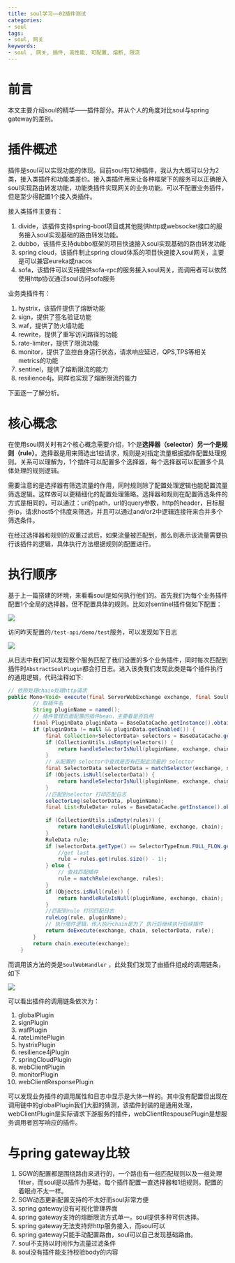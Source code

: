 ```yaml
---
title: soul学习——02插件测试
categories:
- soul
tags:
- soul, 网关
keywords:
- soul , 网关, 插件, 高性能, 可配置, 熔断, 限流
---
```

# 前言
本文主要介绍soul的精华——插件部分。并从个人的角度对比soul与spring gateway的差别。

<!-- more -->

# 插件概述

插件是soul可以实现功能的体现。目前soul有12种插件，我认为大概可以分为2类，接入类插件和功能类差价。接入类插件用来让各种框架下的服务可以正确接入soul实现路由转发功能，功能类插件实现网关的业务功能。可以不配置业务插件，但是至少得配置1个接入类插件。

接入类插件主要有：

1. divide，该插件支持spring-boot项目或其他提供http或websocket接口的服务接入soul实现基础的路由转发功能。
2. dubbo，该插件支持dubbo框架的项目快速接入soul实现基础的路由转发功能
3. spring cloud，该插件制止spring cloud体系的项目快速接入soul网关，主要是可以兼容eureka或nacos
4. sofa，该插件可以支持提供sofa-rpc的服务接入soul网关，而调用者可以依然使用http协议通过soul访问sofa服务

业务类插件有：

1. hystrix，该插件提供了熔断功能
2. sign，提供了签名验证功能
3. waf，提供了防火墙功能
4. rewrite，提供了重写访问路径的功能
5. rate-limiter，提供了限流功能
6. monitor，提供了监控自身运行状态，请求响应延迟，QPS,TPS等相关metrics的功能
7. sentinel，提供了熔断限流的能力
8. resilience4j，同样也实现了熔断限流的能力

下面逐一了解分析。

# 核心概念

在使用soul网关时有2个核心概念需要介绍，1个是**选择器（selector）**另一个是**规则（rule）**。选择器是用来筛选出1些请求，规则是对指定流量根据插件配置处理规则。关系可以理解为，1个插件可以配置多个选择器，每个选择器可以配置多个具体处理的规则逻辑。

需要注意的是选择器有筛选流量的作用，同时规则除了配置处理逻辑也能配置流量筛选逻辑。这样做可以更精细化的配置处理策略。选择器和规则在配置筛选条件的方式是相同的，可以通过：uri的path，url的query参数，http的header，目标服务ip，请求host5个纬度来筛选，并且可以通过and/or2中逻辑连接符来合并多个筛选条件。

在经过选择器和规则的双重过滤后，如果流量被匹配到，那么则表示该流量需要执行该插件的逻辑，具体执行方法根据规则的配置进行。

# 执行顺序

基于上一篇搭建的环境，来看看soul是如何执行他们的。首先我们为每个业务插件配置1个全局的选择器，但不配置具体的规则。比如对sentinel插件做如下配置：

![](https://rfc2616.oss-cn-beijing.aliyuncs.com/blog/soul02-01.jpg)

访问昨天配置的`/test-api/demo/test`服务，可以发现如下日志

![](https://rfc2616.oss-cn-beijing.aliyuncs.com/blog/soul02-02.jpg)

从日志中我们可以发现整个服务匹配了我们设置的多个业务插件，同时每次匹配到插件时`AbstractSoulPlugin`都会打日志。进入该类我们发现此类是每个插件执行的通用逻辑，代码注释如下:

```java
// 依照处理chain处理http请求
public Mono<Void> execute(final ServerWebExchange exchange, final SoulPluginChain chain) {
        // 取插件名
        String pluginName = named();
        // 插件管理页面配置的插件bean，主要看是否启用
        final PluginData pluginData = BaseDataCache.getInstance().obtainPluginData(pluginName);
        if (pluginData != null && pluginData.getEnabled()) {
            final Collection<SelectorData> selectors = BaseDataCache.getInstance().obtainSelectorData(pluginName);
            if (CollectionUtils.isEmpty(selectors)) {
                return handleSelectorIsNull(pluginName, exchange, chain);
            }
            // 从配置的 selector中查找是否有匹配此流量的 selector
            final SelectorData selectorData = matchSelector(exchange, selectors);
            if (Objects.isNull(selectorData)) {
                return handleSelectorIsNull(pluginName, exchange, chain);
            }
            //匹配到selector 打印匹配日志
            selectorLog(selectorData, pluginName);
            final List<RuleData> rules = BaseDataCache.getInstance().obtainRuleData(selectorData.getId());
          
            if (CollectionUtils.isEmpty(rules)) {
                return handleRuleIsNull(pluginName, exchange, chain);
            }
            RuleData rule;
            if (selectorData.getType() == SelectorTypeEnum.FULL_FLOW.getCode()) {
                //get last
                rule = rules.get(rules.size() - 1);
            } else {
                // 查找匹配插件
                rule = matchRule(exchange, rules);
            }
            if (Objects.isNull(rule)) {
                return handleRuleIsNull(pluginName, exchange, chain);
            }
            //匹配到rule 打印匹配日志
            ruleLog(rule, pluginName);
            // 执行插件逻辑，传入执行chain是为了 执行后继续执行后续插件
            return doExecute(exchange, chain, selectorData, rule);
        }
        return chain.execute(exchange);
    }
```

而调用该方法的类是`SoulWebHandler` ，此处我们发现了由插件组成的调用链条，如下

![](https://rfc2616.oss-cn-beijing.aliyuncs.com/blog/soul02-03.jpg)

可以看出插件的调用链条依次为：

1. globalPlugin
2. signPlugin
3. wafPlugin
4. rateLimitePlugin
5. hystrixPlugin
6. resilience4jPlugin
7. springCloudPlugin
8. webClientPlugin
9. monitorPlugin
10. webClientResponsePlugin

可以发现业务插件的调用属性和日志中显示是大体一样的。其中没有配置但出现在调用链中的globalPlugin我们大胆的猜测，该插件封装的是通用处理，webClientPlugin是实际请求下游服务的插件，webClientRespousePlugin是想服务调用者回写响应的插件。

# 与pring gateway比较

1. SGW的配置都是围绕路由来进行的，一个路由有一组匹配规则以及一组处理filter，而soul是以插件为基础，每个插件配置一直选择器和1组规则。配置的着眼点不太一样。
2. SGW动态更新配置支持的不太好而soul非常方便
3. spring gateway没有可视化管理界面
4. spring gateway支持的熔断限流方式单一。soul提供多种可供选择。
5. spring gateway无法支持非http服务接入，而soul可以
6. spring gateway只能手动配置路由，soul可以自己发现基础路由。
7. soul不支持以时间作为流量过滤条件
8. soul没有插件能支持校验body的内容

